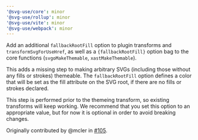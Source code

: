 ```yaml
---
'@svg-use/core': minor
'@svg-use/rollup': minor
'@svg-use/vite': minor
'@svg-use/webpack': minor
---
```


Add an additional `fallbackRootFill` option to plugin transforms and
`transformSvgForUseHref`, as well as a `{fallbackRootFill}` option bag to the
core functions (`svgoMakeThemable`, `xastMakeThemable`).

This adds a missing step to making arbitrary SVGs (including those without any
fills or strokes) themeable. The `fallbackRootFill` option defines a color that
will be set as the fill attribute on the SVG root, if there are no fills or
strokes declared.

This step is performed prior to the themeing transform, so existing transforms
will keep working. We recommend that you set this option to an appropriate
value, but for now it is optional in order to avoid breaking changes.

Originally contributed by @mcler in
[#105](https://github.com/fpapado/svg-use/pull/105).
